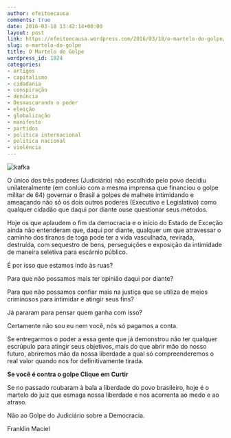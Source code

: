 ```yaml
---
author: efeitoecausa
comments: true
date: 2016-03-18 13:42:14+00:00
layout: post
link: https://efeitoecausa.wordpress.com/2016/03/18/o-martelo-do-golpe/
slug: o-martelo-do-golpe
title: O Martelo do Golpe
wordpress_id: 1824
categories:
- artigos
- capitalismo
- cidadania
- conspiração
- denúncia
- Desmascarando o poder
- eleição
- globalização
- manifesto
- partidos
- politica internacional
- politica nacional
- violência
---
```


![kafka](https://efeitoecausa.files.wordpress.com/2016/03/kafka.jpg)

O único dos três poderes (Judiciário) não escolhido pelo povo decidiu unilateralmente (em conluio com a mesma imprensa que financiou o golpe militar de 64) governar o Brasil a golpes de malhete intimidando e ameaçando não só os dois outros poderes (Executivo e Legislativo) como qualquer cidadão que daqui por diante ouse questionar seus métodos.

Hoje os que aplaudem o fim da democracia e o início do Estado de Exceção ainda não entenderam que, daqui por diante, qualquer um que atravessar o caminho dos tiranos de toga pode ter a vida vasculhada, revirada, destruída, com sequestro de bens, perseguições e exposição da intimidade de maneira seletiva para escárnio público.

É por isso que estamos indo às ruas?

Para que não possamos mais ter opinião daqui por diante?

Para que não possamos confiar mais na justiça que se utiliza de meios criminosos para intimidar e atingir seus fins?

Já pararam para pensar quem ganha com isso?

Certamente não sou eu nem você, nós só pagamos a conta.

Se entregarmos o poder a essa gente que já demonstrou não ter qualquer escrúpulo para atingir seus objetivos, mais do que abrir mão do nosso futuro, abriremos mão da nossa liberdade a qual só compreenderemos o real valor quando nos for definitivamente tirada.

**Se você é contra o golpe Clique em Curtir**







Se no passado roubaram à bala a liberdade do povo brasileiro, hoje é o martelo do juiz que esmaga nossa liberdade e nos acorrenta ao medo e ao atraso.

Não ao Golpe do Judiciário sobre a Democracia.

Franklin Maciel
